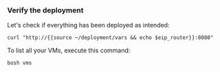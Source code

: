 ### Verify the deployment

Let's check if everything has been deployed as intended:
```
curl "http://{{source ~/deployment/vars && echo $eip_router}}:8080"
```

To list all your VMs, execute this command:
```
bosh vms
```
